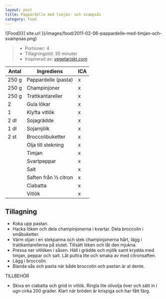 ```yaml
---
layout: post
title: Pappardelle med timjan- och svampsås
category: food
---
```


![Food]({{ site.url }}/images/food/2011-02-06-pappardelle-med-timjan-och-svampsas.png)

>* Portioner: 4
>* Tillagningstid: 30 minuter
>* Inspirerad av: [vegetariskt.com](http://www.vegetariskt.com/visarecept.asp?ReceptID=2425 "vegetariskt.com")

Antal | Ingrediens                | ICA
----- | ------------------------- | ---
250 g | Pappardelle (pasta)       | x
250 g | Champinjoner              | x
250 g | Trattkantareller          | x
2     | Gula lökar                | x
1     | Klyfta vitlök             | x
2 dl  | Sojagrädde                | x
1 dl  | Sojamjölk                 | x
2 st  | Broccolibuketter          | x
      | Olja till stekning        | x
      | Timjan                    | x
      | Svartpeppar               | x
      | Salt                      | x
      | Saften från ½ citron      | x
      | Ciabatta                  | x
      | Vitlök                    | x

Tillagning
----------
* Koka upp pastan.
* Hacka löken och dela champinjonerna i kvartar. Dela broccolin i
  småbuketter.
* Värm oljan i en stekpanna och stek champinjonerna hårt, lägg i
  trattkantarellerna på slutet. Tillsätt löken och låt den mjukna.
* Pressa ner vitlöken i såsen. Häll i grädde och mjölk samt krydda med
  timjan, peppar och salt. Låt puttra lite och smaka av med citronsaften.
* Lägg i broccolin.
* Blanda sås och pasta när både broccolin och pastan är al dente.

TILLBEHÖR

* Skiva en ciabatta och gnid in vitlök. Ringla lite olivolja över och
  sätt in i ugn cirka 200 grader. Klart när bröden är krispiga och har
  fått färg.
